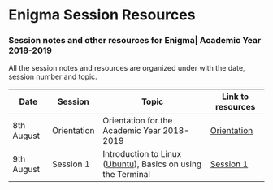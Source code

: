 # Enigma Session Resources

### Session notes and other resources for Enigma| Academic Year 2018-2019

All the session notes and resources are organized under with the date, session number and topic.

|Date|Session|Topic|Link to resources|
|---|---|---|---|
|8th August|Orientation|Orientation for the Academic Year 2018-2019|[Orientation](Orientation/README.md)|
|9th August|Session 1|Introduction to Linux ([Ubuntu](https://ubuntu.com)), Basics on using the Terminal|[Session 1](Session_1/README.md)|